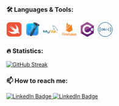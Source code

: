 ### 🛠️ Languages & Tools:
<div>
  <img src="https://github.com/devicons/devicon/blob/master/icons/swift/swift-original.svg" title="Swift" alt="Swift" width="40" height="40"/>&nbsp;
  <img src="https://github.com/devicons/devicon/blob/master/icons/xcode/xcode-original.svg" title="XCode" alt="XCode" width="40" height="40"/>&nbsp;
  <img src="https://github.com/devicons/devicon/blob/master/icons/mysql/mysql-original-wordmark.svg" title="MySQL"  alt="MySQL" width="40" height="40"/>&nbsp;
  <img src="https://github.com/devicons/devicon/blob/master/icons/firebase/firebase-plain-wordmark.svg" title="Firebase" alt="Firebase" width="40" height="40"/>&nbsp;
  <img src="https://github.com/devicons/devicon/blob/master/icons/csharp/csharp-original.svg" title="CSharp" alt="CSharp" width="40" height="40"/>&nbsp;
  <img src="https://github.com/devicons/devicon/blob/master/icons/objectivec/objectivec-plain.svg" title="ObjectiveC" alt="ObjectiveC" width="40" height="40"/>&nbsp;
</div>

### 🔥 Statistics:

[![GitHub Streak](http://github-readme-streak-stats.herokuapp.com?user=thepyzhov&theme=elegant&date_format=M%20j%5B%2C%20Y%5D)](https://git.io/streak-stats)

### 📫 How to reach me:
<div id="badges">
  <a href="https://www.linkedin.com/in/thepyzhov/">
    <img src="https://img.shields.io/badge/LinkedIn-black?style=for-the-badge&logo=linkedin&logoColor=white" alt="LinkedIn Badge"/>
  </a>
  <a href="https://www.t.me/thepyzhov/">
    <img src="https://img.shields.io/badge/Telegram-black?style=for-the-badge&logo=telegram&logoColor=white" alt="LinkedIn Badge"/>
  </a>
</div>
